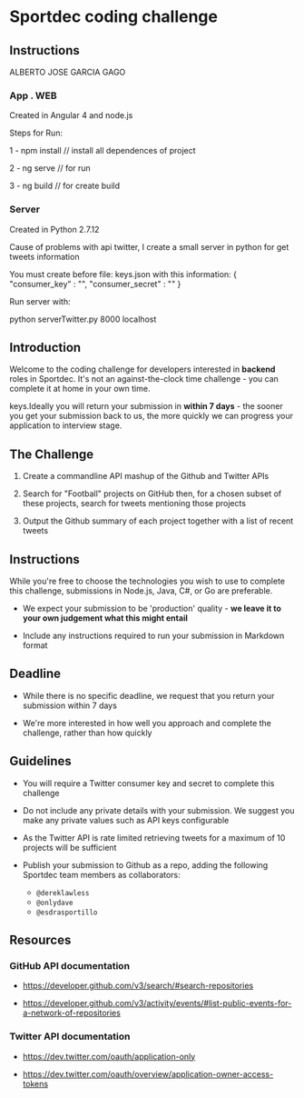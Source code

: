 # Sportdec coding challenge

## Instructions

ALBERTO JOSE GARCIA GAGO

### App . WEB

Created in Angular 4 and node.js

Steps for Run:

1 - npm install // install all dependences of project

2 - ng serve  // for run

3 - ng build  // for create build


### Server

Created in Python 2.7.12

Cause of problems with api twitter, I create a small server in python for get tweets information

You must create before file:
keys.json
with this information:
{
	"consumer_key" : "<consumer key of twitter>",
	"consumer_secret" : "<consumer secret key of twitter>"
}

Run server with:

 python serverTwitter.py 8000 localhost









## Introduction
Welcome to the coding challenge for developers interested in __backend__ roles in Sportdec. It's not an against-the-clock time challenge - you can complete it at home in your own time. 

keys.Ideally you will return your submission in __within 7 days__ - the sooner you get your submission back to us, the more quickly we can progress your application to interview stage.

## The Challenge

1. Create a commandline API mashup of the Github and Twitter APIs

2. Search for "Football" projects on GitHub then, for a chosen subset of these projects, search for tweets mentioning those projects

3. Output the Github summary of each project together with a list of recent tweets

## Instructions

While you're free to choose the technologies you wish to use to complete this challenge, submissions in Node.js, Java, C#, or Go are preferable.

- We expect your submission to be 'production' quality - __we leave it to your own judgement what this might entail__

- Include any instructions required to run your submission in Markdown format

## Deadline

- While there is no specific deadline, we request that you return your submission within 7 days

- We're more interested in how well you approach and complete the challenge, rather than how quickly

## Guidelines

- You will require a Twitter consumer key and secret to complete this challenge 

- Do not include any private details with your submission. We suggest you make any private values such as API keys configurable

- As the Twitter API is rate limited retrieving tweets for a maximum of 10 projects will be sufficient

- Publish your submission to Github as a repo, adding the following Sportdec team members as collaborators:
  - `@dereklawless`
  - `@onlydave`
  - `@esdrasportillo`

## Resources

### GitHub API documentation
- https://developer.github.com/v3/search/#search-repositories

- https://developer.github.com/v3/activity/events/#list-public-events-for-a-network-of-repositories


### Twitter API documentation
- https://dev.twitter.com/oauth/application-only

- https://dev.twitter.com/oauth/overview/application-owner-access-tokens

